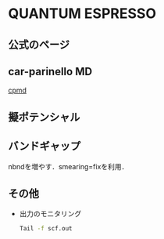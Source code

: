 # QUANTUM ESPRESSO

<!--
http://www.ecs.shimane-u.ac.jp/~kageshima/saito/first-principles.html
-->

## 公式のページ



## car-parinello MD
[cpmd](physics/qe/qe_top.md)


<!-- https://cometscome.github.io/DFT/build/samples/samples/ -->


## 擬ポテンシャル

<!-- 
https://www.researchgate.net/post/How_can_I_get_these_Norm-Conserving_pseudopotentials_for_Quantum_Espresso

https://ja.wikipedia.org/wiki/PAW%E6%B3%95
-->


## バンドギャップ

<!-- https://www.youtube.com/watch?v=DHu8nyBSLxY -->
nbndを増やす．smearing=fixを利用．



## その他

- 出力のモニタリング
  
  ```bash
  Tail -f scf.out
  ```
